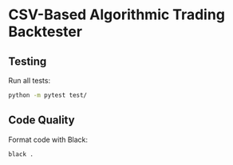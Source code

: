 # CSV-Based Algorithmic Trading Backtester

## Testing

Run all tests:
```bash
python -m pytest test/
```

## Code Quality

Format code with Black:
```bash
black .
```
